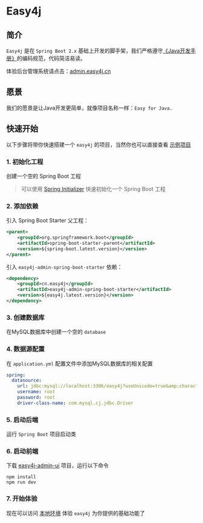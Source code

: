 # Easy4j

## 简介
`Easy4j` 是在 `Spring Boot 2.x` 基础上开发的脚手架，我们严格遵守[《Java开发手册》](https://yq.aliyun.com/articles/756359?spm=a2c4e.11163080.searchblog.16.32fb2ec14h1tve)的编码规范，代码简洁易读。

体验后台管理系统请点击：[admin.easy4j.cn](http://admin.easy4j.cn)

## 愿景
我们的愿景是让Java开发更简单，就像项目名称一样：`Easy for Java.`

## 快速开始
以下步骤将带你快速搭建一个 `easy4j` 的项目，当然你也可以直接查看 [示例项目](https://github.com/yang-cruise/easy4j/tree/master/easy4j-sample)

### 1. 初始化工程
创建一个空的 Spring Boot 工程

> 可以使用 [Spring Initializer](https://start.spring.io/) 快速初始化一个 Spring Boot 工程

### 2. 添加依赖
引入 Spring Boot Starter 父工程：

```xml
<parent>
    <groupId>org.springframework.boot</groupId>
    <artifactId>spring-boot-starter-parent</artifactId>
    <version>${spring-boot.latest.version}</version>
</parent>
```

引入  `easy4j-admin-spring-boot-starter`  依赖：
```xml
<dependency>
    <groupId>cn.easy4j</groupId>
    <artifactId>easy4j-admin-spring-boot-starter</artifactId>
    <version>${easy4j.latest.version}</version>
</dependency>
```

### 3. 创建数据库
在MySQL数据库中创建一个空的 `database`

### 4. 数据源配置
在  `application.yml`  配置文件中添加MySQL数据库的相关配置

```yml
spring:
  datasource:
    url: jdbc:mysql://localhost:3306/easy4j?useUnicode=true&amp;characterEncoding=utf8&amp;zeroDateTimeBehavior=convertToNull&amp;useSSL=true&amp;serverTimezone=Asia/Shanghai
    username: root
    password: root
    driver-class-name: com.mysql.cj.jdbc.Driver
```

### 5. 启动后端
运行 `Spring Boot` 项目启动类

### 6. 启动前端
下载 [easy4j-admin-ui](https://github.com/yang-cruise/easy4j-admin-ui) 项目，运行以下命令
```
npm install
npm run dev
```

### 7. 开始体验
现在可以访问 [本地环境](http://localhost:8080/) 体验 `easy4j` 为你提供的基础功能了
